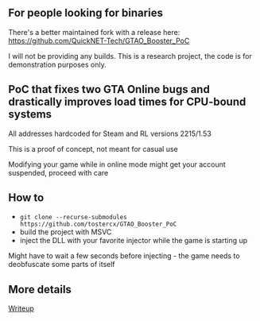 ## For people looking for binaries

There's a better maintained fork with a release here: https://github.com/QuickNET-Tech/GTAO_Booster_PoC

I will not be providing any builds. This is a research project, the code is for demonstration purposes only.

## PoC that fixes two GTA Online bugs and drastically improves load times for CPU-bound systems

All addresses hardcoded for Steam and RL versions 2215/1.53

This is a proof of concept, not meant for casual use

Modifying your game while in online mode might get your account suspended, proceed with care

## How to

* `git clone --recurse-submodules https://github.com/tostercx/GTAO_Booster_PoC`
* build the project with MSVC
* inject the DLL with your favorite injector while the game is starting up

Might have to wait a few seconds before injecting - the game needs to deobfuscate some parts of itself

## More details

[Writeup](https://nee.lv/2021/02/28/How-I-cut-GTA-Online-loading-times-by-70/)
